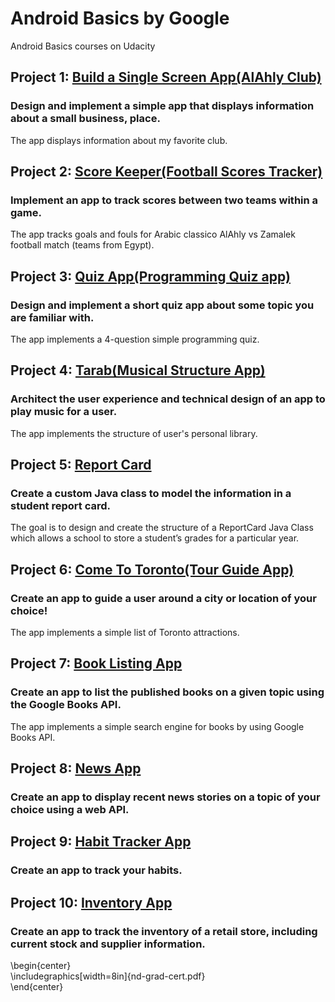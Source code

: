 # Android Basics by Google
Android Basics courses on Udacity


## Project 1: [Build a Single Screen App(AlAhly Club)](https://github.com/Ayyad-Shenouda/Android-basics-nanodegree/tree/master/AlAhlyClub)
### Design and implement a simple app that displays information about a small business, place.
The app displays information about my favorite club.

## Project 2: [Score Keeper(Football Scores Tracker)](https://github.com/Ayyad-Shenouda/Android-basics-nanodegree/tree/master/FootballScoresTracker)
### Implement an app to track scores between two teams within a game.
The app tracks goals and fouls for Arabic classico AlAhly vs Zamalek football match (teams from Egypt). 

## Project 3: [Quiz App(Programming Quiz app)](https://github.com/Ayyad-Shenouda/Android-basics-nanodegree/tree/master/ProgrammingQuizApp)
### Design and implement a short quiz app about some topic you are familiar with.
The app implements a 4-question simple programming quiz. 

## Project 4: [Tarab(Musical Structure App)](https://github.com/Ayyad-Shenouda/Android-basics-nanodegree/tree/master/Tarab)
### Architect the user experience and technical design of an app to play music for a user.
The app implements the structure of user's personal library.

## Project 5: [Report Card](https://github.com/Ayyad-Shenouda/Android-basics-nanodegree/tree/master/ReportCard)
### Create a custom Java class to model the information in a student report card.
The goal is to design and create the structure of a ReportCard Java Class which allows a school to store a student’s grades for a particular year.


## Project 6: [Come To Toronto(Tour Guide App)](https://github.com/Ayyad-Shenouda/Android-basics-nanodegree/tree/master/ComeToToronto)
### Create an app to guide a user around a city or location of your choice!
The app implements a simple list of Toronto attractions.


## Project 7: [Book Listing App](https://github.com/Ayyad-Shenouda/Android-basics-nanodegree/tree/master/BookListing)
### Create an app to list the published books on a given topic using the Google Books API.
The app implements a simple search engine for books by using Google Books API.


## Project 8: [News App](https://github.com/Ayyad-Shenouda/Android-basics-nanodegree/tree/master/NewsApp)
### Create an app to display recent news stories on a topic of your choice using a web API.


## Project 9: [Habit Tracker App](https://github.com/Ayyad-Shenouda/Android-basics-nanodegree/tree/master/HabitTracker)
### Create an app to track your habits.


## Project 10: [Inventory App](https://github.com/Ayyad-Shenouda/Android-basics-nanodegree/tree/master/InventoryApp)
### Create an app to track the inventory of a retail store, including current stock and supplier information.

\begin{center} <br>
\includegraphics[width=8in]{nd-grad-cert.pdf} <br>
\end{center}